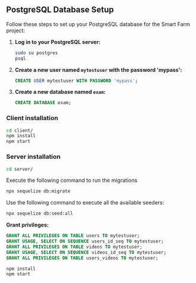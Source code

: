 ## PostgreSQL Database Setup
Follow these steps to set up your PostgreSQL database for the Smart Farm project:
1. **Log in to your PostgreSQL server:**
    ```bash
    sudo su postgres
    psql
    ```
2. **Create a new user named `mytestuser` with the password 'mypass':**
    ```sql
    CREATE USER mytestuser WITH PASSWORD 'mypass';

    ```
3. **Create a new database named `exam`:**
    ```sql
    CREATE DATABASE exam;
    ```
 
### Client installation
```bash
cd client/
npm install
npm start
```
### Server installation
```bash
cd server/
```
Execute the following command to run the migrations
```bash
npx sequelize db:migrate
```
Use the following command to execute all the available seeders:
```bash
npx sequelize db:seed:all

```
**Grant  privileges:**
```sql
GRANT ALL PRIVILEGES ON TABLE users TO mytestuser;
GRANT USAGE, SELECT ON SEQUENCE users_id_seq TO mytestuser;
GRANT ALL PRIVILEGES ON TABLE videos TO mytestuser;
GRANT USAGE, SELECT ON SEQUENCE videos_id_seq TO mytestuser;
GRANT ALL PRIVILEGES ON TABLE users_videos TO mytestuser;
``` 
```bash
npm install
npm start
```
